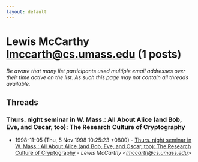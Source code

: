 ```yaml
---
layout: default
---
```


# Lewis McCarthy <lmccarth@cs.umass.edu> (1 posts)

_Be aware that many list participants used multiple email addresses over their time active on the list. As such this page may not contain all threads available._

## Threads

### Thurs. night seminar in W. Mass.: All About Alice (and Bob, Eve, and Oscar, too):  The Research Culture of Cryptography
+ 1998-11-05 (Thu, 5 Nov 1998 10:25:23 +0800) - [Thurs. night seminar in W. Mass.: All About Alice (and Bob, Eve, and Oscar, too):  The Research Culture of Cryptography](/archive/1998/11/99f250420b1ef487d20fe8b022f9a296d8de745545b4cddc2d079e78227d6686) - _Lewis McCarthy \<lmccarth@cs.umass.edu\>_

